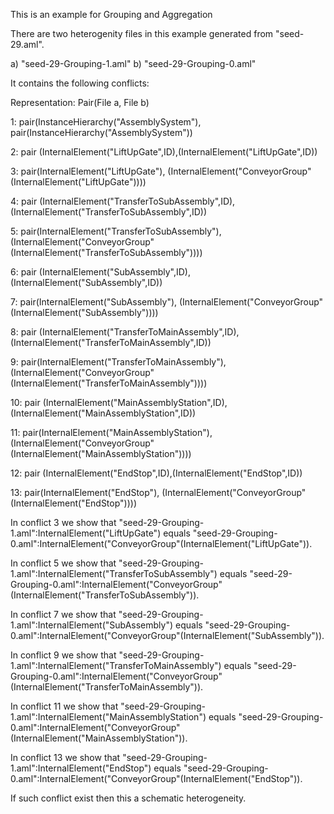This is an example for Grouping and Aggregation

There are two heterogenity files in this example generated from "seed-29.aml".

a) "seed-29-Grouping-1.aml"
b) "seed-29-Grouping-0.aml"

It contains the following conflicts:

Representation: Pair(File a, File b)

1: pair(InstanceHierarchy("AssemblySystem"), pair(InstanceHierarchy("AssemblySystem"))

2: pair (InternalElement("LiftUpGate",ID),(InternalElement("LiftUpGate",ID))

3: pair(InternalElement("LiftUpGate"), (InternalElement("ConveyorGroup"(InternalElement("LiftUpGate"))))


4: pair (InternalElement("TransferToSubAssembly",ID),(InternalElement("TransferToSubAssembly",ID))

5: pair(InternalElement("TransferToSubAssembly"), (InternalElement("ConveyorGroup"(InternalElement("TransferToSubAssembly"))))


6: pair (InternalElement("SubAssembly",ID),(InternalElement("SubAssembly",ID))

7: pair(InternalElement("SubAssembly"), (InternalElement("ConveyorGroup"(InternalElement("SubAssembly"))))


8: pair (InternalElement("TransferToMainAssembly",ID),(InternalElement("TransferToMainAssembly",ID))

9: pair(InternalElement("TransferToMainAssembly"), (InternalElement("ConveyorGroup"(InternalElement("TransferToMainAssembly"))))


10: pair (InternalElement("MainAssemblyStation",ID),(InternalElement("MainAssemblyStation",ID))

11: pair(InternalElement("MainAssemblyStation"), (InternalElement("ConveyorGroup"(InternalElement("MainAssemblyStation"))))


12: pair (InternalElement("EndStop",ID),(InternalElement("EndStop",ID))

13: pair(InternalElement("EndStop"), (InternalElement("ConveyorGroup"(InternalElement("EndStop"))))




In conflict 3 we show that "seed-29-Grouping-1.aml":InternalElement("LiftUpGate") equals "seed-29-Grouping-0.aml":InternalElement("ConveyorGroup"(InternalElement("LiftUpGate")). 

In conflict 5 we show that "seed-29-Grouping-1.aml":InternalElement("TransferToSubAssembly") equals "seed-29-Grouping-0.aml":InternalElement("ConveyorGroup"(InternalElement("TransferToSubAssembly")). 

In conflict 7 we show that "seed-29-Grouping-1.aml":InternalElement("SubAssembly") equals "seed-29-Grouping-0.aml":InternalElement("ConveyorGroup"(InternalElement("SubAssembly")). 

In conflict 9 we show that "seed-29-Grouping-1.aml":InternalElement("TransferToMainAssembly") equals "seed-29-Grouping-0.aml":InternalElement("ConveyorGroup"(InternalElement("TransferToMainAssembly")). 

In conflict 11 we show that "seed-29-Grouping-1.aml":InternalElement("MainAssemblyStation") equals "seed-29-Grouping-0.aml":InternalElement("ConveyorGroup"(InternalElement("MainAssemblyStation")). 

In conflict 13 we show that "seed-29-Grouping-1.aml":InternalElement("EndStop") equals "seed-29-Grouping-0.aml":InternalElement("ConveyorGroup"(InternalElement("EndStop")). 


If such conflict exist then this a schematic heterogeneity.